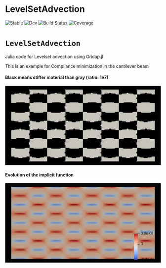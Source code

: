 # LevelSetAdvection

[![Stable](https://img.shields.io/badge/docs-stable-blue.svg)](https://joaquinmura.github.io/LevelSetAdvection.jl/stable)
[![Dev](https://img.shields.io/badge/docs-dev-blue.svg)](https://joaquinmura.github.io/LevelSetAdvection.jl/dev)
[![Build Status](https://github.com/joaquinmura/LevelSetAdvection.jl/workflows/CI/badge.svg)](https://github.com/joaquinmura/LevelSetAdvection.jl/actions)
[![Coverage](https://codecov.io/gh/joaquinmura/LevelSetAdvection.jl/branch/master/graph/badge.svg)](https://codecov.io/gh/joaquinmura/LevelSetAdvection.jl)

# `LevelSetAdvection`

Julia code for Levelset advection using Gridap.jl

This is an example for Compliance minimization in the cantilever beam

#### Black means stiffer material than gray (ratio: 1e7)

![](ls_compliance_eta01.gif)

#### Evolution of the implicit function
![](ls_phi_compliance_eta01.gif)
